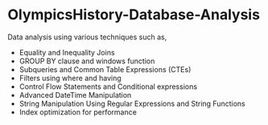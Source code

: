 # OlympicsHistory-Database-Analysis

Data analysis using various techniques such as, 

- Equality and Inequality Joins
- GROUP BY clause and windows function
- Subqueries and Common Table Expressions (CTEs)
- Filters using where and having
- Control Flow Statements and Conditional expressions
- Advanced DateTime Manipulation
- String Manipulation Using Regular Expressions and String Functions
- Index optimization for performance
